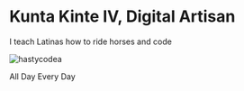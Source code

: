 <h1>Kunta Kinte IV, Digital Artisan</h1>
<p> I teach Latinas how to ride horses and code </p>
<p><img align="center" src="https://github-readme-streak-stats.herokuapp.com/?user=hastycodea&" alt="hastycodea" /></p>
<p>All Day Every Day</p>
